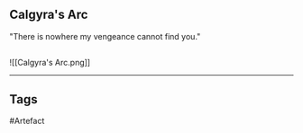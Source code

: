 ## Calgyra's Arc
"There is nowhere my vengeance cannot find you."
## 
![[Calgyra's Arc.png]]

---
## Tags
#Artefact